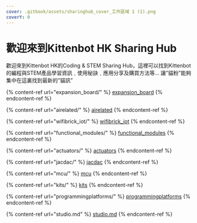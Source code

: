 ```yaml
---
cover: .gitbook/assets/sharinghub_cover_工作區域 1 (1).png
coverY: 0
---
```


# 歡迎來到Kittenbot HK Sharing Hub

歡迎來到Kittenbot HK的Coding & STEM Sharing Hub，這裡可以找到Kittenbot 的編程與STEM產品學習資訊﹑使用秘訣﹑應用分享及購買方法等… 讓”貓粉”能夠集中在這裏找到最新的”貓訊”

{% content-ref url="expansion_board/" %}
[expansion\_board](expansion\_board/)
{% endcontent-ref %}

{% content-ref url="airelated/" %}
[airelated](airelated/)
{% endcontent-ref %}

{% content-ref url="wifibrick_iot/" %}
[wifibrick\_iot](wifibrick\_iot/)
{% endcontent-ref %}

{% content-ref url="functional_modules/" %}
[functional\_modules](functional\_modules/)
{% endcontent-ref %}

{% content-ref url="actuators/" %}
[actuators](actuators/)
{% endcontent-ref %}

{% content-ref url="jacdac/" %}
[jacdac](jacdac/)
{% endcontent-ref %}

{% content-ref url="mcu/" %}
[mcu](mcu/)
{% endcontent-ref %}

{% content-ref url="kits/" %}
[kits](kits/)
{% endcontent-ref %}

{% content-ref url="programmingplatforms/" %}
[programmingplatforms](programmingplatforms/)
{% endcontent-ref %}

{% content-ref url="studio.md" %}
[studio.md](studio.md)
{% endcontent-ref %}
